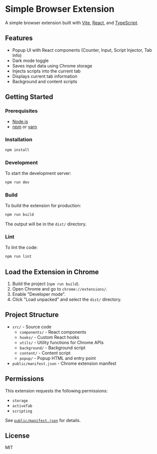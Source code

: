# Simple Browser Extension

A simple browser extension built with [Vite](https://vitejs.dev/), [React](https://react.dev/), and [TypeScript](https://www.typescriptlang.org/).

## Features

- Popup UI with React components (Counter, Input, Script Injector, Tab Info)
- Dark mode toggle
- Saves input data using Chrome storage
- Injects scripts into the current tab
- Displays current tab information
- Background and content scripts

## Getting Started

### Prerequisites

- [Node.js](https://nodejs.org/)
- [npm](https://www.npmjs.com/) or [yarn](https://yarnpkg.com/)

### Installation

```sh
npm install
```

### Development

To start the development server:

```sh
npm run dev
```

### Build

To build the extension for production:

```sh
npm run build
```

The output will be in the `dist/` directory.

### Lint

To lint the code:

```sh
npm run lint
```

## Load the Extension in Chrome

1. Build the project (`npm run build`).
2. Open Chrome and go to `chrome://extensions/`.
3. Enable "Developer mode".
4. Click "Load unpacked" and select the `dist/` directory.

## Project Structure

- `src/` - Source code
  - `components/` - React components
  - `hooks/` - Custom React hooks
  - `utils/` - Utility functions for Chrome APIs
  - `background/` - Background script
  - `content/` - Content script
  - `popup/` - Popup HTML and entry point
- `public/manifest.json` - Chrome extension manifest

## Permissions

This extension requests the following permissions:
- `storage`
- `activeTab`
- `scripting`

See [`public/manifest.json`](public/manifest.json) for details.

## License

MIT